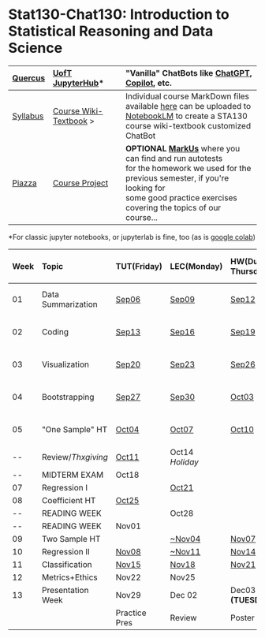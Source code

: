 # Stat130-Chat130: Introduction to Statistical Reasoning and Data Science

| [Quercus](https://q.utoronto.ca/courses/354091/pages/sta130-all-sections) | [UofT JupyterHub](https://jupyter.utoronto.ca/)* | "Vanilla" ChatBots like [ChatGPT](https://chat.openai.com/), [Copilot](https://copilot.microsoft.com/), etc. |
|:-|:-|:-|
| [Syllabus](https://q.utoronto.ca/courses/354091/assignments/syllabus) | [Course Wiki-Textbook](https://github.com/pointOfive/stat130chat130/wiki) > | Individual course MarkDown files available [here](https://github.com/pointOfive/chat130) can be uploaded to<br>[NotebookLM](http://notebooklm.google/) to create a STA130 course wiki-textbook customized ChatBot | 
| [Piazza](https://piazza.com/utoronto.ca/fall2024/sta130) | [Course Project](https://github.com/pointOfive/stat130chat130/tree/main/CP) | **OPTIONAL [MarkUs](https://markus.teach.cs.toronto.edu/markus/courses/8/assignments)** where you can find and run autotests<br>for the homework we used for the previous semester, if you're looking for<br>some good practice exercises covering the topics of our course... |

*For classic jupyter notebooks, or jupyterlab is fine, too (as is [google colab](https://colab.research.google.com/))

|Week|Topic         |TUT(Friday)|LEC(Monday)|HW(Due Thursday)|Optional Experience Feedback|
|:---|:-------------|:----------|:----------|:---------------|:------------------------|
|01|Data Summarization|[Sep06](TUT/STA130F24_TUT01_Sep06.ipynb)|[Sep09](LEC/STA130F24_LEC01_Sep09.ipynb)|[Sep12](HW/STA130F24_HW01_DueSep12.ipynb)| [Previous ChatBot Experience](https://q.utoronto.ca/courses/354091/quizzes/394873) |
|02|Coding        |[Sep13](TUT/STA130F24_TUT02_Sep13.ipynb)|[Sep16](LEC/STA130F24_LEC02_Sep16.ipynb)|[Sep19](HW/STA130F24_HW02_DueSep19.ipynb)|  [Week 01-02 ChatBot Feedback](https://q.utoronto.ca/courses/354091/quizzes/394946) |
|03|Visualization |[Sep20](TUT/STA130F24_TUT03_Sep20.ipynb)|[Sep23](LEC/STA130F24_LEC03_Sep23.ipynb)|[Sep26](HW/STA130F24_HW03_DueSep26.ipynb)| [Week 02-03 ChatBot Feedback](https://q.utoronto.ca/courses/354091/quizzes/394963) |
|04|Bootstrapping |[Sep27](TUT/STA130F24_TUT04_Sep27.ipynb)|[Sep30](LEC/STA130F24_LEC04_Sep30.ipynb)|[Oct03](HW/STA130F24_HW04_DueOct03.ipynb)| [Week 03-04 ChatBot Feedback](https://q.utoronto.ca/courses/354091/quizzes/394956)|
|05|"One Sample" HT |[Oct04](TUT/STA130F24_TUT05_Oct04.ipynb)|[Oct07](LEC/STA130F24_LEC05_Oct07.ipynb)|[Oct10](HW/STA130F24_HW05_DueOct10.ipynb)| [Week 04-05 ChatBot Feedback](https://q.utoronto.ca/courses/354091/quizzes/394967)|
|--|Review/*Thxgiving*|[Oct11](TUT/STA130F24_TUT06_Oct11.ipynb)|Oct14 *Holiday*|     | |
|--|MIDTERM EXAM  |Oct18|     |     | |
|07|Regression I  |     |[Oct21](LEC/STA130F24_LEC07_Oct21.ipynb)|     | |
|08|Coefficient HT|[Oct25](STA130F24_TUT07ate09_Oct25.ipynb)|     |     | |
|--|READING WEEK  |     |Oct28|     | |
|--|READING WEEK  |Nov01|     |     | |
|09|Two Sample HT |     |[~Nov04](LEC/STA130F24_LEC09_Nov04.ipynb)|[Nov07](HW/STA130F24_HW06_Week07ate09_DueNov07.ipynb)| |
|10|Regression II |[Nov08](TUT/STA130F24_TUT10_Nov08.ipynb)|[~Nov11](LEC/STA130F24_LEC10_Nov11_original_draft.ipynb)|[Nov14](HW/STA130F24_HW07_Week10_DueNov14.ipynb)| |
|11|Classification|[Nov15](TUT/STA130F24_TUT11_Nov15.ipynb)|[Nov18](LEC/STA130F24_LEC11_Nov18.ipynb)|[Nov21](HW/STA130F24_HW08_Week11_DueNov21.ipynb)| |
|12|Metrics+Ethics|Nov22|Nov25| |
|13| Presentation Week |Nov29|Dec 02|Dec03 **(TUESDAY)**| |
|  |                   |Practice Pres | Review | Poster Fair | |
